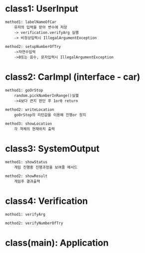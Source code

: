 # class1: UserInput

    method1: labelNameOfCar
        유저의 입력을 받아 변수에 저장
        -> verification.verifyArg 실행
        -> 비정상입력시 IllegalArgumentException

    method2: setupNumberOfTry
        ->자연수입력
        ->0또는 음수, 문자입력시 IllegalArgumentException

# class2: CarImpl (interface - car)

    method1: goOrStop
        random.pickNumberInRange()실핼
        ->4보다 큰지 판단 후 1or0 return

    method2: writeLocation
        goOrStop의 리턴값을 이용해 진행or 정지

    method3: showLocation
        각 객체의 현재위치 출력

# class3: SystemOutput

    method1: showStatus
        게임 진행중 진행과정을 보여줄 메서드
    
    method2: showResult
        게임후 결과출력


# class4: Verification
    
    mothod1: verifyArg

    mothod2: verifyNumberOfTry

# class(main): Application